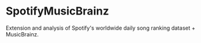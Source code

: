 # SpotifyMusicBrainz
Extension and analysis of Spotify's worldwide daily song ranking dataset + MusicBrainz.
